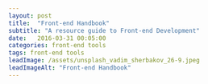 ```yaml
---
layout: post
title:  "Front-end Handbook"
subtitle: "A resource guide to Front-end Development"
date:   2016-03-31 00:05:00
categories: front-end tools
tags: front-end tools
leadImage: /assets/unsplash_vadim_sherbakov_26-9.jpeg
leadImageAlt: "Front-end Handbook"
---
```

